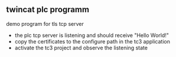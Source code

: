 ## twincat plc programm
demo program for tls tcp server

* the plc tcp server is listening and should receive "Hello World!"
* copy the certificates to the configure path in the tc3 application
* activate the tc3 project and observe the listening state